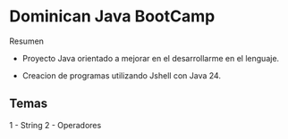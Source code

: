 # Dominican Java BootCamp

Resumen
- Proyecto Java orientado a mejorar en el desarrollarme en el lenguaje. 

- Creacion de programas utilizando Jshell con Java 24.

## Temas
1 - String
2 - Operadores
